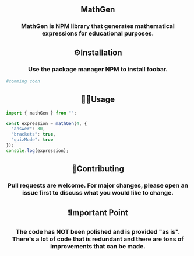 <h2 align="center">MathGen</h2>
<h3 align="center">MathGen is NPM library that generates mathematical expressions for educational purposes.</h3>

<h2 align="center">⚙️Installation</h2>
<h3 align="center">Use the package manager NPM to install foobar.</h3>

```bash
#comming coon
```

<h2 align="center">🧑‍💻Usage</h2>

```js
import { mathGen } from "";

const expression = mathGen(4, {
  "answer": 30,
  "brackets": true,
  "quizMode": true
});
console.log(expression);
```

<h2 align="center">💛Contributing</h2>
<h3 align="center">Pull requests are welcome. For major changes, please open an issue first to discuss what you would like to change.</h3>

<h2 align="center">❗️Important Point</h2>
<h3 align="center">The code has NOT been polished and is provided "as is". There's a lot of code that is redundant and there are tons of improvements that can be made.</h3>
